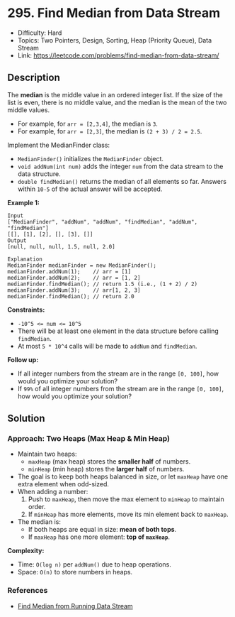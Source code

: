 # 295. Find Median from Data Stream

- Difficulty: Hard
- Topics: Two Pointers, Design, Sorting, Heap (Priority Queue), Data Stream
- Link: https://leetcode.com/problems/find-median-from-data-stream/

## Description

The **median**
is the middle value in an ordered integer list. If the size of the list
is even, there is no middle value, and the median is the mean of the
two middle values.

- For example, for `arr = [2,3,4]`, the median is `3`.
- For example, for `arr = [2,3]`, the median is `(2 + 3) / 2 = 2.5`.

Implement the MedianFinder class:

- `MedianFinder()` initializes the `MedianFinder` object.
- `void addNum(int num)` adds the integer `num` from the data stream to the data structure.
- `double findMedian()` returns the median of all elements so far. Answers within `10-5` of the actual answer will be accepted.

**Example 1:**

```
Input
["MedianFinder", "addNum", "addNum", "findMedian", "addNum", "findMedian"]
[[], [1], [2], [], [3], []]
Output
[null, null, null, 1.5, null, 2.0]

Explanation
MedianFinder medianFinder = new MedianFinder();
medianFinder.addNum(1);    // arr = [1]
medianFinder.addNum(2);    // arr = [1, 2]
medianFinder.findMedian(); // return 1.5 (i.e., (1 + 2) / 2)
medianFinder.addNum(3);    // arr[1, 2, 3]
medianFinder.findMedian(); // return 2.0
```

**Constraints:**

- `-10^5 <= num <= 10^5`
- There will be at least one element in the data structure before calling `findMedian`.
- At most `5 * 10^4` calls will be made to `addNum` and `findMedian`.

**Follow up:**

- If all integer numbers from the stream are in the range `[0, 100]`, how would you optimize your solution?
- If `99%` of all integer numbers from the stream are in the range `[0, 100]`, how would you optimize your solution?

## Solution

### Approach: Two Heaps (Max Heap & Min Heap)

- Maintain two heaps:
  - `maxHeap` (max heap) stores the **smaller half** of numbers.
  - `minHeap` (min heap) stores the **larger half** of numbers.
- The goal is to keep both heaps balanced in size, or let `maxHeap` have one extra element when odd-sized.
- When adding a number:
  1. Push to `maxHeap`, then move the max element to `minHeap` to maintain order.
  2. If `minHeap` has more elements, move its min element back to `maxHeap`.
- The median is:
  - If both heaps are equal in size: **mean of both tops**.
  - If `maxHeap` has one more element: **top of `maxHeap`**.

**Complexity:**

- Time: `O(log n)` per `addNum()` due to heap operations.
- Space: `O(n)` to store numbers in heaps.

### References

- [Find Median from Running Data Stream](https://www.geeksforgeeks.org/median-of-stream-of-integers-running-integers/)
